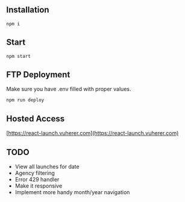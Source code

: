 ## Installation

`npm i`

## Start

`npm start`

## FTP Deployment

Make sure you have .env filled with proper values.

`npm run deploy`

## Hosted Access

[https://react-launch.vuherer.com](https://react-launch.vuherer.com)

## TODO

- View all launches for date
- Agency filtering
- Error 429 handler
- Make it responsive
- Implement more handy month/year navigation
